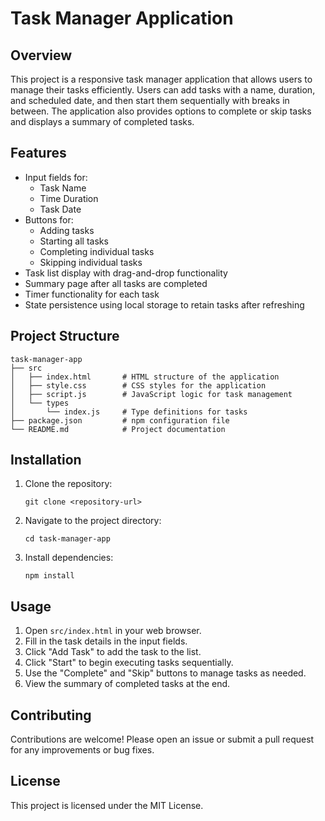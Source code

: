 # Task Manager Application

## Overview
This project is a responsive task manager application that allows users to manage their tasks efficiently. Users can add tasks with a name, duration, and scheduled date, and then start them sequentially with breaks in between. The application also provides options to complete or skip tasks and displays a summary of completed tasks.

## Features
- Input fields for:
  - Task Name
  - Time Duration
  - Task Date
- Buttons for:
  - Adding tasks
  - Starting all tasks
  - Completing individual tasks
  - Skipping individual tasks
- Task list display with drag-and-drop functionality
- Summary page after all tasks are completed
- Timer functionality for each task
- State persistence using local storage to retain tasks after refreshing

## Project Structure
```
task-manager-app
├── src
│   ├── index.html       # HTML structure of the application
│   ├── style.css        # CSS styles for the application
│   ├── script.js        # JavaScript logic for task management
│   └── types
│       └── index.js     # Type definitions for tasks
├── package.json         # npm configuration file
└── README.md            # Project documentation
```

## Installation
1. Clone the repository:
   ```
   git clone <repository-url>
   ```
2. Navigate to the project directory:
   ```
   cd task-manager-app
   ```
3. Install dependencies:
   ```
   npm install
   ```

## Usage
1. Open `src/index.html` in your web browser.
2. Fill in the task details in the input fields.
3. Click "Add Task" to add the task to the list.
4. Click "Start" to begin executing tasks sequentially.
5. Use the "Complete" and "Skip" buttons to manage tasks as needed.
6. View the summary of completed tasks at the end.

## Contributing
Contributions are welcome! Please open an issue or submit a pull request for any improvements or bug fixes.

## License
This project is licensed under the MIT License.